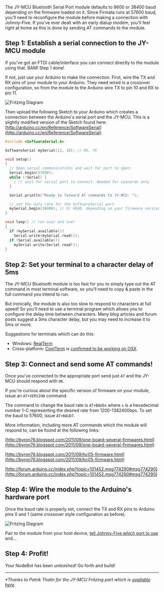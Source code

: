 The JY-MCU Bluetooth Serial Port module defaults to 9600 or 38400 baud depending on the firmware loaded on it. Since Firmata runs at 57600 baud, you'll need to reconfigure the module before making a connection with Johnny-Five. If you've ever dealt with an early dialup modem, you'll feel right at home as this is done by sending AT commands to the module.

## Step 1: Establish a serial connection to the JY-MCU module

If you've got an FTDI cable/interface you can connect directly to the module using that. BAM! Step 1 done!

If not, just use your Arduino to make the connection. First, wire the TX and RX pins of your module to your Arduino. They need wired in a crossover configuration, so from the module to the Arduino wire TX to pin 10 and RX to pin 11.

![Fritzing Diagram](http://i.imgur.com/xLAbKup.png)

Then upload the following Sketch to your Arduino which creates a connection between the Arduino's serial port and the JY-MCU. This is a slightly modified version of the Sketch found here: [http://arduino.cc/en/Reference/SoftwareSerial](http://arduino.cc/en/Reference/SoftwareSerial)

```c
#include <SoftwareSerial.h>

SoftwareSerial mySerial(11, 10); // RX, TX

void setup()  
{
  // Open serial communications and wait for port to open:
  Serial.begin(57600);
  while (!Serial) {
    ; // wait for serial port to connect. Needed for Leonardo only
  }

  Serial.println("Ready to forward AT commands to JY-MCU: ");

  // set the data rate for the SoftwareSerial port
  mySerial.begin(38400); // Or 9600, depending on your firmware version
}

void loop() // run over and over
{
  if (mySerial.available())
    Serial.write(mySerial.read());
  if (Serial.available())
    mySerial.write(Serial.read());
}
```

## Step 2: Set your terminal to a character delay of 5ms

The JY-MCU Bluetooth module is too fast for you to simply type out the AT command in most terminal software, so you'll need to copy & paste in the full command you intend to run.

But ironically, the module is also too slow to respond to characters at full speed! So you'll need to use a terminal program which allows you to configure the delay time between characters. Many blog articles and forum posts suggest a 3ms character delay, but you may need to increase it to 5ms or more.

Suggestions for terminals which can do this:

 * Windows: [RealTerm](http://realterm.sourceforge.net/)
 * Cross-platform: [CoolTerm](http://freeware.the-meiers.org/) is [confirmed to be working on OSX](http://forum.arduino.cc/index.php?topic=110504.msg830034#msg830034). 

## Step 3: Connect and send some AT commands!

Once you've connected to the appropriate port send just `AT` and the JY-MCU should respond with `OK`.

If you're curious about the specific version of firmware on your module, issue an `AT+VERSION` command.

The command to change the baud rate is `AT+BAUDx` where `x` is a hexadecimal number 1-C representing the desired rate from 1200-1382400bps. To set the baud to 57600, issue `AT+BAUD7`.

More information, including more AT commands which the module will respond to, can be found at the following links:

[http://byron76.blogspot.com/2011/09/one-board-several-firmwares.html](http://byron76.blogspot.com/2011/09/one-board-several-firmwares.html)

[http://byron76.blogspot.com/2011/09/hc05-firmware.html](http://byron76.blogspot.com/2011/09/hc05-firmware.html)

[http://forum.arduino.cc/index.php?topic=101452.msg774290#msg774290](http://forum.arduino.cc/index.php?topic=101452.msg774290#msg774290)

## Step 4: Wire the module to the Arduino's hardware port

Once the baud rate is properly set, connect the TX and RX pins to Arduino pins 0 and 1 (same crossover style configuration as before).

![Fritzing Diagram](http://i.imgur.com/fjMCXVx.png)

Pair to the module from your host device, [tell Johnny-Five which port to use](https://github.com/rwldrn/johnny-five/blob/master/docs/board-with-port.md) and...

## Step 4: Profit!

Your NodeBot has been _unleashed!_ Go forth and build!


---
_*Thanks to Patrik Thalin for the JY-MCU Fritzing part which is [available here](http://www.thalin.se/2013/01/fritzing-veroboard-and-breadboard.html)._